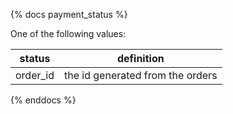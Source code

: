 {% docs payment_status %}
	
One of the following values: 

| status         | definition                                       |
|----------------|--------------------------------------------------|
| order_id       | the id generated from the orders                   |


{% enddocs %}